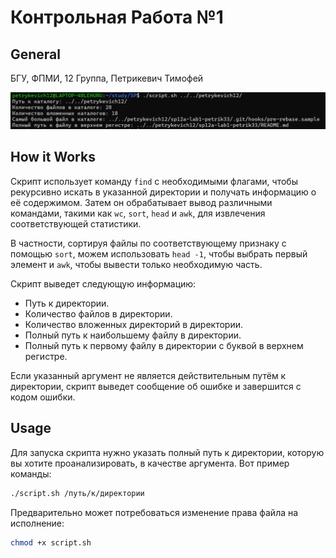 # Контрольная Работа №1

## General

БГУ, ФПМИ, 12 Группа, Петрикевич Тимофей

![Пример вывода](image.png)

## How it Works

Скрипт использует команду `find` с необходимыми флагами, чтобы рекурсивно искать в указанной директории и получать информацию о её содержимом. Затем он обрабатывает вывод различными командами, такими как `wc`, `sort`, `head` и `awk`, для извлечения соответствующей статистики.

В частности, сортируя файлы по соответствующему признаку с помощью `sort`, можем использовать
`head -1`, чтобы выбрать первый элемент и `awk`, чтобы вывести только необходимую часть.

Скрипт выведет следующую информацию:

- Путь к директории.
- Количество файлов в директории.
- Количество вложенных директорий в директории.
- Полный путь к наибольшему файлу в директории.
- Полный путь к первому файлу в директории с буквой в верхнем регистре.

Если указанный аргумент не является действительным путём к директории, скрипт выведет сообщение об ошибке и завершится с кодом ошибки.

## Usage

Для запуска скрипта нужно указать полный путь к директории, которую вы хотите проанализировать, в качестве аргумента. Вот пример команды:

```bash
./script.sh /путь/к/директории
```

Предварительно может потребоваться изменение права файла на исполнение:

```bash
chmod +x script.sh
```
